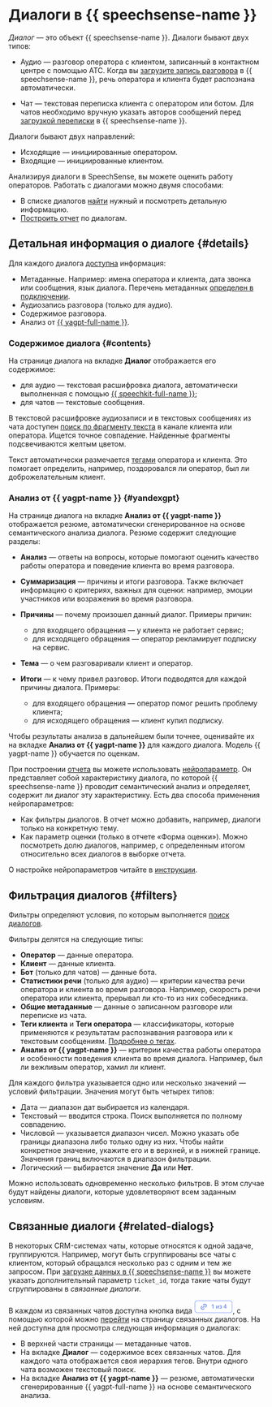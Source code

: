 # Диалоги в {{ speechsense-name }}

_Диалог_ — это объект {{ speechsense-name }}. Диалоги бывают двух типов:

* Аудио — разговор оператора с клиентом, записанный в контактном центре с помощью АТС. Когда вы [загрузите запись разговора](../operations/data/upload-data.md) в {{ speechsense-name }}, речь оператора и клиента будет распознана автоматически.

* Чат — текстовая переписка клиента c оператором или ботом. Для чатов необходимо вручную указать авторов сообщений перед [загрузкой переписки](../operations/data/upload-chat-text.md) в {{ speechsense-name }}.

Диалоги бывают двух направлений:

* Исходящие — инициированные оператором.
* Входящие — инициированные клиентом.

Анализируя диалоги в SpeechSense, вы можете оценить работу операторов. Работать с диалогами можно двумя способами:

* В списке диалогов [найти](../operations/data/manage-dialogs.md) нужный и посмотреть детальную информацию.
* [Построить отчет](../operations/data/manage-reports.md) по диалогам.

## Детальная информация о диалоге {#details}

Для каждого диалога [доступна](../operations/data/manage-dialogs.md#view-dialog) информация:

* Метаданные. Например: имена оператора и клиента, дата звонка или сообщения, язык диалога. Перечень метаданных [определен в подключении](../operations/connection/create.md).
* Аудиозапись разговора (только для аудио).
* Содержимое разговора.
* Анализ от [{{ yagpt-full-name }}](../../foundation-models/concepts/yandexgpt/index.md).

### Содержимое диалога {#contents}

На странице диалога на вкладке **Диалог** отображается его содержимое:

* для аудио — текстовая расшифровка диалога, автоматически выполненная с помощью [{{ speechkit-full-name }}](../../speechkit/index.yaml);
* для чатов — текстовые сообщения.

В текстовой расшифровке аудиозаписи и в текстовых сообщениях из чата доступен [поиск по фрагменту текста](../operations/data/manage-dialogs.md#find-dialogs) в канале клиента или оператора. Ищется точное совпадение. Найденные фрагменты подсвечиваются желтым цветом.

Текст автоматически размечается [тегами](tags.md) оператора и клиента. Это помогает определить, например, поздоровался ли оператор, был ли доброжелательным клиент.

### Анализ от {{ yagpt-name }} {#yandexgpt}

На странице диалога на вкладке **Анализ от {{ yagpt-name }}** отображается резюме, автоматически сгенерированное на основе семантического анализа диалога. Резюме содержит следующие разделы:

* **Анализ** — ответы на вопросы, которые помогают оценить качество работы оператора и поведение клиента во время разговора.
* **Суммаризация** — причины и итоги разговора. Также включает информацию о критериях, важных для оценки: например, эмоции участников или возражения во время разговора.
* **Причины** — почему произошел данный диалог. Примеры причин:

   * для входящего обращения — у клиента не работает сервис;
   * для исходящего обращения — оператор рекламирует подписку на сервис.

* **Тема** — о чем разговаривали клиент и оператор.
* **Итоги** — к чему привел разговор. Итоги подводятся для каждой причины диалога. Примеры:

   * для входящего обращения — оператор помог решить проблему клиента;
   * для исходящего обращения — клиент купил подписку.

Чтобы результаты анализа в дальнейшем были точнее, оценивайте их на вкладке **Анализ от {{ yagpt-name }}** для каждого диалога. Модель {{ yagpt-name }} обучается по оценкам.

При построении [отчета](reports/index.md) вы можете использовать [нейропараметр](reports/neuro-parameters.md). Он представляет собой характеристику диалога, по которой {{ speechsense-name }} проводит семантический анализ и определяет, содержит ли диалог эту характеристику. Есть два способа применения нейропараметров:

* Как фильтры диалогов. В отчет можно добавить, например, диалоги только на конкретную тему.
* Как параметр оценки (только в отчете «Форма оценки»). Можно посмотреть долю диалогов, например, с определенным итогом относительно всех диалогов в выборке отчета.

О настройке нейропараметров читайте в [инструкции](../operations/data/manage-reports.md#apply-neuro-parameter).

## Фильтрация диалогов {#filters}

Фильтры определяют условия, по которым выполняется [поиск диалогов](../operations/data/manage-dialogs.md#filters-dialogs).

Фильтры делятся на следующие типы:

* **Оператор** — данные оператора.
* **Клиент** — данные клиента.
* **Бот** (только для чатов) — данные бота.
* **Статистики речи** (только для аудио) — критерии качества речи оператора и клиента во время разговора. Например, скорость речи оператора или клиента, прерывал ли кто-то из них собеседника.
* **Общие метаданные** — данные о записанном разговоре или переписке из чата.
* **Теги клиента** и **Теги оператора** — классификаторы, которые применяются к результатам распознавания разговора или к текстовым сообщениям. [Подробнее о тегах](tags.md).
* **Анализ от {{ yagpt-name }}** — критерии качества работы оператора и особенности поведения клиента во время диалога. Например, был ли вежливым оператор, хамил ли клиент.

Для каждого фильтра указывается одно или несколько значений — условий фильтрации. Значения могут быть четырех типов:

* Дата — диапазон дат выбирается из календаря.
* Текстовый — вводится строка. Поиск выполняется по полному совпадению.
* Числовой — указывается диапазон чисел. Можно указать обе границы диапазона либо только одну из них. Чтобы найти конкретное значение, укажите его и в верхней, и в нижней границе. Значения границ включаются в диапазон фильтрации.
* Логический — выбирается значение **Да** или **Нет**.

Можно использовать одновременно несколько фильтров. В этом случае будут найдены диалоги, которые удовлетворяют всем заданным условиям.

## Связанные диалоги {#related-dialogs}

В некоторых CRM-системах чаты, которые относятся к одной задаче, группируются. Например, могут быть сгруппированы все чаты с клиентом, который обращался несколько раз с одним и тем же запросом. При [загрузке данных в {{ speechsense-name }}](../operations/data/upload-chat-text.md) вы можете указать дополнительный параметр `ticket_id`, тогда такие чаты будут сгруппированы в _связанные диалоги_.

В каждом из связанных чатов доступна кнопка вида ![image](../../_assets/speechsense/related-dialogues.png), с помощью которой можно [перейти](../operations/data/related-dialogs.md#list) на страницу связанных диалогов. На ней доступна для просмотра следующая информация о диалогах:

* В верхней части страницы — метаданные чатов.
* На вкладке **Диалог** — содержимое всех связанных чатов. Для каждого чата отображается своя иерархия тегов. Внутри одного чата возможен текстовый поиск.
* На вкладке **Анализ от {{ yagpt-name }}** — резюме, автоматически сгенерированные {{ yagpt-full-name }} на основе семантического анализа.
